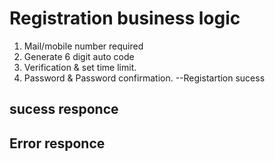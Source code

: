 # Registration business logic

1. Mail/mobile number required
2. Generate 6 digit auto code
3. Verification & set time limit.
4. Password & Password confirmation.
   --Registartion sucess

## sucess responce

<!-- {
    success: boolean,
    code: string, // Waris custom error message codes
    message: string,
    /**
    * - POST: object
    * - GET: array | object
    * - PUT: object
    * - PATCH: object
    * - DELETE: object | null
    */
    data: array | object | null
} -->

## Error responce

<!-- {
    success: boolean,
    code: string, // Waris custom error message codes
    message: string,
    errors: [
        {
            type: 'system' | 'validation' | ..., // waris custom error type
            values: [
                {
                    msg: string,
                    code: string // Waris custom error message codes
                }, // ...
            ]
        }, // ...
    ]
} -->
<!-- reset password -->
<!-- sign-in -->
